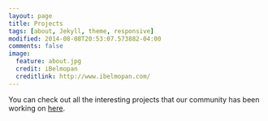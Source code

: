 ```yaml
---
layout: page
title: Projects
tags: [about, Jekyll, theme, responsive]
modified: 2014-08-08T20:53:07.573882-04:00
comments: false
image:
  feature: about.jpg
  credit: iBelmopan
  creditlink: http://www.ibelmopan.com/
---
```


You can check out all the interesting projects that our community has been working on [here](https://github.com/dair-ai).
